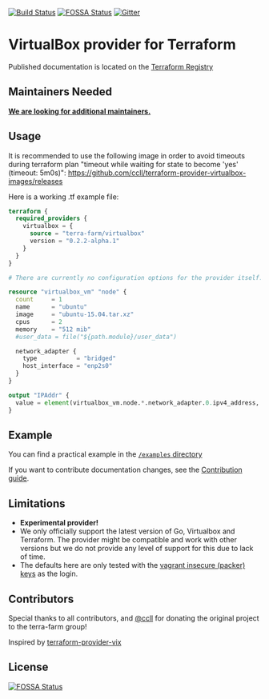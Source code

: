 [![Build Status](https://github.com/terra-farm/terraform-provider-virtualbox/workflows/CI/badge.svg)](https://github.com/terra-farm/terraform-provider-virtualbox/actions?query=branch%3Amaster)
[![FOSSA Status](https://app.fossa.io/api/projects/git%2Bgithub.com%2Fterra-farm%2Fterraform-provider-virtualbox.svg?type=shield)](https://app.fossa.io/projects/git%2Bgithub.com%2Fterra-farm%2Fterraform-provider-virtualbox?ref=badge_shield)
[![Gitter](https://badges.gitter.im/terra-farm/terraform-provider-virtualbox.svg)](https://gitter.im/terra-farm/terraform-provider-virtualbox?utm_source=badge&utm_medium=badge&utm_campaign=pr-badge)

# VirtualBox provider for Terraform

Published documentation is located on the [Terraform Registry](https://registry.terraform.io/providers/terra-farm/virtualbox/latest/docs)

## Maintainers Needed

[__We are looking for additional maintainers.__](https://github.com/terra-farm/terraform-provider-virtualbox/discussions/117)

## Usage

It is recommended to use the following image in order to avoid timeouts during terraform plan "timeout while waiting for state to become 'yes' (timeout: 5m0s)":
https://github.com/ccll/terraform-provider-virtualbox-images/releases

Here is a working .tf example file:

```tf
terraform {
  required_providers {
    virtualbox = {
      source = "terra-farm/virtualbox"
      version = "0.2.2-alpha.1"
    }
  }
}

# There are currently no configuration options for the provider itself.

resource "virtualbox_vm" "node" {
  count     = 1
  name      = "ubuntu"
  image     = "ubuntu-15.04.tar.xz"
  cpus      = 2
  memory    = "512 mib"
  #user_data = file("${path.module}/user_data")

  network_adapter {
    type           = "bridged"
    host_interface = "enp2s0"
  }
}

output "IPAddr" {
  value = element(virtualbox_vm.node.*.network_adapter.0.ipv4_address, 1)
}
```

## Example

You can find a practical example in the [`/examples` directory](/examples)

If you want to contribute documentation changes, see the [Contribution guide](CONTRIBUTING.md).

## Limitations

- __Experimental provider!__
- We only officially support the latest version of Go, Virtualbox and Terraform. The provider might be compatible and work with other versions
  but we do not provide any level of support for this due to lack of time.
- The defaults here are only tested with the [vagrant insecure (packer) keys](https://github.com/hashicorp/vagrant/tree/master/keys) as the login.

## Contributors

Special thanks to all contributors, and [@ccll](https://github.com/ccll) for donating the original project to the terra-farm group!

Inspired by [terraform-provider-vix](https://github.com/hooklift/terraform-provider-vix)

## License
[![FOSSA Status](https://app.fossa.io/api/projects/git%2Bgithub.com%2Fterra-farm%2Fterraform-provider-virtualbox.svg?type=large)](https://app.fossa.io/projects/git%2Bgithub.com%2Fterra-farm%2Fterraform-provider-virtualbox?ref=badge_large)
